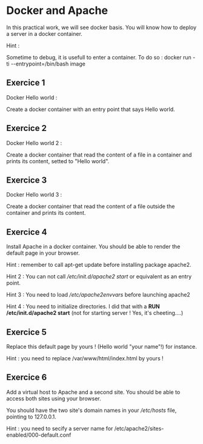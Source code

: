 # Docker and Apache

In this practical work, we will see docker basis. You will know how to deploy a server in a docker container.

Hint :

Sometime to debug, it is usefull to enter a container. To do so : docker run -ti --entrypoint=/bin/bash image

## Exercice 1

Docker Hello world :

Create a docker container with an entry point that says Hello world.

## Exercice 2

Docker Hello world 2 :

Create a docker container that read the content of a file in a container and prints its content, setted to "Hello world".

## Exercice 3

Docker Hello world 3 :

Create a docker container that read the content of a file outside the container and prints its content.

## Exercice 4

Install Apache in a docker container. You should be able to render the default page in your browser.

Hint : remember to call apt-get update before installing package apache2.

Hint 2 : You can not call */etc/init.d/apache2 start* or equivalent as an entry point.

Hint 3 : You need to load */etc/apache2envvars* before launching apache2

Hint 4 : You need to initialize directories. I did that with a **RUN /etc/init.d/apache2 start** (not for starting server ! Yes, it's cheeting....) 

## Exercice 5

Replace this default page by yours ! (Hello world "your name"!) for instance.

Hint : you need to replace /var/www/html/index.html by yours !

## Exercice 6

Add a virtual host to Apache and a second site. You should be able to access both sites using your browser.

You should have the two site's domain names in your */etc/hosts* file, pointing to 127.0.0.1.

Hint : you need to secify a server name for /etc/apache2/sites-enabled/000-default.conf
